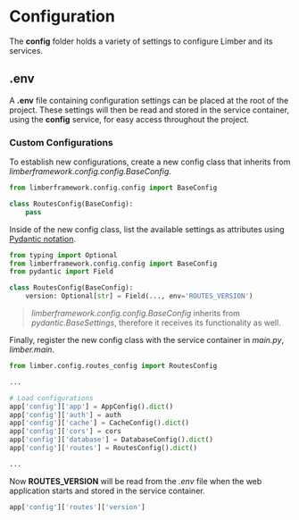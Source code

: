 # Configuration
The **config** folder holds a variety of settings to configure Limber and its services.

## .env
A **.env** file containing configuration settings can be placed at the root of the project.
These settings will then be read and stored in the service container, using the **config** service, for easy access throughout the project.

### Custom Configurations
To establish new configurations, create a new config class that inherits from _limberframework.config.config.BaseConfig_.

```python
from limberframework.config.config import BaseConfig

class RoutesConfig(BaseConfig):
    pass
```

Inside of the new config class, list the available settings as attributes using [Pydantic notation](https://pydantic-docs.helpmanual.io/usage/settings/).

```python
from typing import Optional
from limberframework.config.config import BaseConfig
from pydantic import Field

class RoutesConfig(BaseConfig):
    version: Optional[str] = Field(..., env='ROUTES_VERSION')
```

> _limberframework.config.config.BaseConfig_ inherits from _pydantic.BaseSettings_, therefore it receives its functionality as well.

Finally, register the new config class with the service container in _main.py_, _limber.main_.

```python
from limber.config.routes_config import RoutesConfig

...

# Load configurations
app['config']['app'] = AppConfig().dict()
app['config']['auth'] = auth
app['config']['cache'] = CacheConfig().dict()
app['config']['cors'] = cors
app['config']['database'] = DatabaseConfig().dict()
app['config']['routes'] = RoutesConfig().dict()

...
```

Now **ROUTES_VERSION** will be read from the _.env_ file when the web application starts and stored in the service container.

```python
app['config']['routes']['version']
```